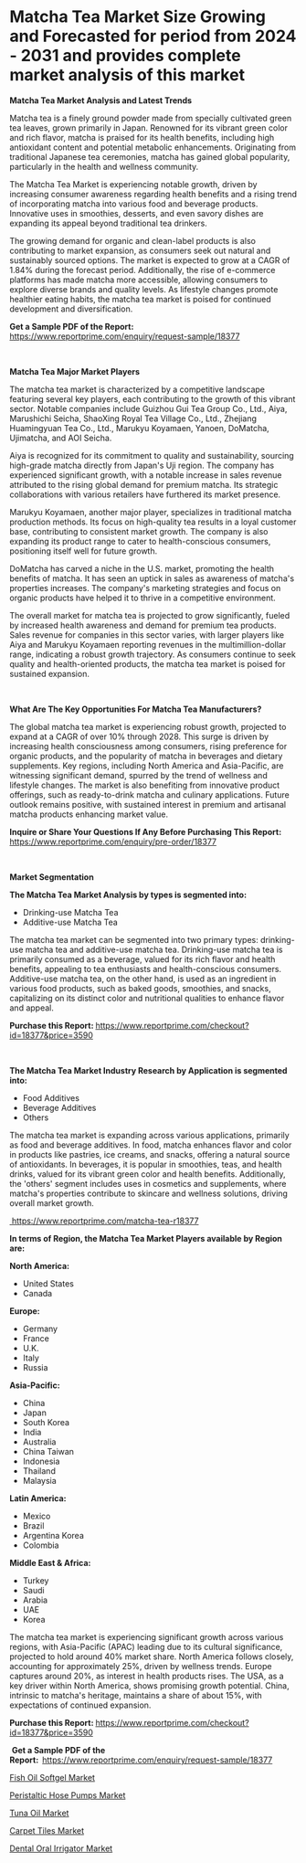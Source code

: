 <p><h1>Matcha Tea Market Size Growing and Forecasted for period from 2024 - 2031 and provides complete market analysis of this market</h1></p><p><strong>Matcha Tea Market Analysis and Latest Trends</strong></p>
<p><p>Matcha tea is a finely ground powder made from specially cultivated green tea leaves, grown primarily in Japan. Renowned for its vibrant green color and rich flavor, matcha is praised for its health benefits, including high antioxidant content and potential metabolic enhancements. Originating from traditional Japanese tea ceremonies, matcha has gained global popularity, particularly in the health and wellness community.</p><p>The Matcha Tea Market is experiencing notable growth, driven by increasing consumer awareness regarding health benefits and a rising trend of incorporating matcha into various food and beverage products. Innovative uses in smoothies, desserts, and even savory dishes are expanding its appeal beyond traditional tea drinkers.</p><p>The growing demand for organic and clean-label products is also contributing to market expansion, as consumers seek out natural and sustainably sourced options. The market is expected to grow at a CAGR of 1.84% during the forecast period. Additionally, the rise of e-commerce platforms has made matcha more accessible, allowing consumers to explore diverse brands and quality levels. As lifestyle changes promote healthier eating habits, the matcha tea market is poised for continued development and diversification.</p></p>
<p><strong>Get a Sample PDF of the Report:&nbsp;</strong> <a href="https://www.reportprime.com/enquiry/request-sample/18377?utm_campaign=1130&utm_medium=2&utm_source=Github&utm_content=ia&utm_term=21112024&utm_id=matcha-tea">https://www.reportprime.com/enquiry/request-sample/18377</a></p>
<p>&nbsp;</p>
<p><strong>Matcha Tea Major Market Players</strong></p>
<p><p>The matcha tea market is characterized by a competitive landscape featuring several key players, each contributing to the growth of this vibrant sector. Notable companies include Guizhou Gui Tea Group Co., Ltd., Aiya, Marushichi Seicha, ShaoXing Royal Tea Village Co., Ltd., Zhejiang Huamingyuan Tea Co., Ltd., Marukyu Koyamaen, Yanoen, DoMatcha, Ujimatcha, and AOI Seicha.</p><p>Aiya is recognized for its commitment to quality and sustainability, sourcing high-grade matcha directly from Japan's Uji region. The company has experienced significant growth, with a notable increase in sales revenue attributed to the rising global demand for premium matcha. Its strategic collaborations with various retailers have furthered its market presence.</p><p>Marukyu Koyamaen, another major player, specializes in traditional matcha production methods. Its focus on high-quality tea results in a loyal customer base, contributing to consistent market growth. The company is also expanding its product range to cater to health-conscious consumers, positioning itself well for future growth.</p><p>DoMatcha has carved a niche in the U.S. market, promoting the health benefits of matcha. It has seen an uptick in sales as awareness of matcha's properties increases. The company's marketing strategies and focus on organic products have helped it to thrive in a competitive environment.</p><p>The overall market for matcha tea is projected to grow significantly, fueled by increased health awareness and demand for premium tea products. Sales revenue for companies in this sector varies, with larger players like Aiya and Marukyu Koyamaen reporting revenues in the multimillion-dollar range, indicating a robust growth trajectory. As consumers continue to seek quality and health-oriented products, the matcha tea market is poised for sustained expansion.</p></p>
<p>&nbsp;</p>
<p><strong>What Are The Key Opportunities For Matcha Tea Manufacturers?</strong></p>
<p><p>The global matcha tea market is experiencing robust growth, projected to expand at a CAGR of over 10% through 2028. This surge is driven by increasing health consciousness among consumers, rising preference for organic products, and the popularity of matcha in beverages and dietary supplements. Key regions, including North America and Asia-Pacific, are witnessing significant demand, spurred by the trend of wellness and lifestyle changes. The market is also benefiting from innovative product offerings, such as ready-to-drink matcha and culinary applications. Future outlook remains positive, with sustained interest in premium and artisanal matcha products enhancing market value.</p></p>
<p><strong>Inquire or Share Your Questions If Any Before Purchasing This Report:</strong> <a href="https://www.reportprime.com/enquiry/pre-order/18377?utm_campaign=1130&utm_medium=2&utm_source=Github&utm_content=ia&utm_term=21112024&utm_id=matcha-tea">https://www.reportprime.com/enquiry/pre-order/18377</a></p>
<p>&nbsp;</p>
<p><strong>Market Segmentation</strong></p>
<p><strong>The Matcha Tea Market Analysis by types is segmented into:</strong></p>
<p><ul><li>Drinking-use Matcha Tea</li><li>Additive-use Matcha Tea</li></ul></p>
<p><p>The matcha tea market can be segmented into two primary types: drinking-use matcha tea and additive-use matcha tea. Drinking-use matcha tea is primarily consumed as a beverage, valued for its rich flavor and health benefits, appealing to tea enthusiasts and health-conscious consumers. Additive-use matcha tea, on the other hand, is used as an ingredient in various food products, such as baked goods, smoothies, and snacks, capitalizing on its distinct color and nutritional qualities to enhance flavor and appeal.</p></p>
<p><strong>Purchase this Report:&nbsp;</strong><a href="https://www.reportprime.com/checkout?id=18377&price=3590&utm_campaign=1130&utm_medium=2&utm_source=Github&utm_content=ia&utm_term=21112024&utm_id=matcha-tea">https://www.reportprime.com/checkout?id=18377&price=3590</a></p>
<p>&nbsp;</p>
<p><strong>The Matcha Tea Market Industry Research by Application is segmented into:</strong></p>
<p><ul><li>Food Additives</li><li>Beverage Additives</li><li>Others</li></ul></p>
<p><p>The matcha tea market is expanding across various applications, primarily as food and beverage additives. In food, matcha enhances flavor and color in products like pastries, ice creams, and snacks, offering a natural source of antioxidants. In beverages, it is popular in smoothies, teas, and health drinks, valued for its vibrant green color and health benefits. Additionally, the 'others' segment includes uses in cosmetics and supplements, where matcha's properties contribute to skincare and wellness solutions, driving overall market growth.</p></p>
<p><a href="https://www.reportprime.com/matcha-tea-r18377?utm_campaign=1130&utm_medium=2&utm_source=Github&utm_content=ia&utm_term=21112024&utm_id=matcha-tea">&nbsp;https://www.reportprime.com/matcha-tea-r18377</a></p>
<p><strong>In terms of Region, the Matcha Tea Market Players available by Region are:</strong></p>
<p>
    <p> <strong> North America: </strong>
        <ul>
            <li>United States</li>
            <li>Canada</li>
        </ul>
        </p> 
    <p> <strong> Europe: </strong>
        <ul>
            <li>Germany</li>
            <li>France</li>
            <li>U.K.</li>
            <li>Italy</li>
            <li>Russia</li>
        </ul>
        </p> 
    <p> <strong> Asia-Pacific: </strong>
        <ul>
            <li>China</li>
            <li>Japan</li>
            <li>South Korea</li>
            <li>India</li>
            <li>Australia</li>
            <li>China Taiwan</li>
            <li>Indonesia</li>
            <li>Thailand</li>
            <li>Malaysia</li>
        </ul>
        </p> 
    <p> <strong> Latin America: </strong>
        <ul>
            <li>Mexico</li>
            <li>Brazil</li>
            <li>Argentina Korea</li>
            <li>Colombia</li>
        </ul>
        </p> 
    <p> <strong> Middle East & Africa: </strong>
        <ul>
            <li>Turkey</li>
            <li>Saudi</li>
            <li>Arabia</li>
            <li>UAE</li>
            <li>Korea</li>
        </ul>
    </p>
    </p>
<p><p>The matcha tea market is experiencing significant growth across various regions, with Asia-Pacific (APAC) leading due to its cultural significance, projected to hold around 40% market share. North America follows closely, accounting for approximately 25%, driven by wellness trends. Europe captures around 20%, as interest in health products rises. The USA, as a key driver within North America, shows promising growth potential. China, intrinsic to matcha's heritage, maintains a share of about 15%, with expectations of continued expansion.</p></p>
<p><strong>Purchase this Report: </strong><a href="https://www.reportprime.com/checkout?id=18377&price=3590&utm_campaign=1130&utm_medium=2&utm_source=Github&utm_content=ia&utm_term=21112024&utm_id=matcha-tea">https://www.reportprime.com/checkout?id=18377&price=3590</a></p>
<p>&nbsp;<strong>Get a Sample PDF of the Report:&nbsp;&nbsp;</strong><a href="https://www.reportprime.com/enquiry/request-sample/18377?utm_campaign=1130&utm_medium=2&utm_source=Github&utm_content=ia&utm_term=21112024&utm_id=matcha-tea">https://www.reportprime.com/enquiry/request-sample/18377</a></p>
<p><strong></strong></p>
<p><p><a href="https://issuu.com/reportprime-2/docs/fish-oil-softgel-market-size-2030.p_35f5d8eedd490b?utm_campaign=1130&utm_medium=2&utm_source=Github&utm_content=ia&utm_term=21112024&utm_id=matcha-tea">Fish Oil Softgel Market</a></p><p><a href="https://www.linkedin.com/pulse/latest-peristaltic-hose-pumps-market-research-size-share-flcxc?utm_campaign=1130&utm_medium=2&utm_source=Github&utm_content=ia&utm_term=21112024&utm_id=matcha-tea">Peristaltic Hose Pumps Market</a></p><p><a href="https://issuu.com/reportprime-2/docs/tuna-oil-market-size-2030.pptx_36b0bda0fca982?utm_campaign=1130&utm_medium=2&utm_source=Github&utm_content=ia&utm_term=21112024&utm_id=matcha-tea">Tuna Oil Market</a></p><p><a href="https://www.linkedin.com/pulse/carpet-tiles-market-size-average-cagr-58-revenue-generationkey-duqlc?utm_campaign=1130&utm_medium=2&utm_source=Github&utm_content=ia&utm_term=21112024&utm_id=matcha-tea">Carpet Tiles Market</a></p><p><a href="https://www.linkedin.com/pulse/dental-oral-irrigator-market-size-share-trends-analysis-report-0inhe?utm_campaign=1130&utm_medium=2&utm_source=Github&utm_content=ia&utm_term=21112024&utm_id=matcha-tea">Dental Oral Irrigator Market</a></p></p>
